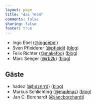 ```yaml
---
layout: page
title: "das Team"
comments: false
sharing: false
footer: true
---
```

- Ingo Ebel ([@ingoebel](https://twitter.com/ingoebel))
- Sven Pfleiderer ([@pfleidi](https://twitter.com/pfleidi)) ([blog](http://blog.roothausen.de/))
- Felix Richter ([@makefoo](https://twitter.com/makefoo)) ([blog](http://euer.krebsco.de/))
- Marc Seeger ([@rb2k](https://twitter.com/rb2k)) ([blog](http://blog.marc-seeger.de/))

## Gäste

- hadez ([@hdznrrd](https://twitter.com/hdznrrd)) ([blog](http://nrrd.de/))
- Markus Schlichting ([@madmas](https://twitter.com/madmas)) ([blog](http://www.mynethome.de/))
- Jan C. Borchardt ([@jancborchardt](https://twitter.com/jancborchardt))
